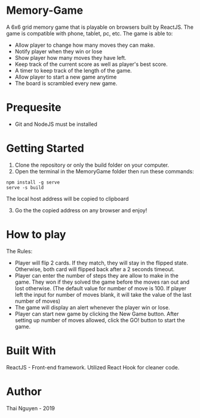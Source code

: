 # Memory-Game
A 6x6 grid memory game that is playable on browsers built by ReactJS. The game is compatible with phone, tablet, pc, etc. 
The game is able to:
- Allow player to change how many moves they can make.
- Notify player when they win or lose
- Show player how many moves they have left.
- Keep track of the current score as well as player's best score.
- A timer to keep track of the length of the game.
- Allow player to start a new game anytime
- The board is scrambled every new game.

# Prequesite
- Git and NodeJS must be installed

# Getting Started
1. Clone the repository or only the build folder on your computer. 
2. Open the terminal in the MemoryGame folder then run these commands:

```
npm install -g serve
serve -s build
```

The local host address will be copied to clipboard

3. Go the the copied address on any browser and enjoy!

# How to play
The Rules: 
- Player will flip 2 cards. If they match, they will stay in the flipped state. Otherwise, both card will flipped back after a 2 seconds timeout.
- Player can enter the number of steps they are allow to make in the game. They won if they solved the game before the moves ran out and lost otherwise. (The default value for number of move is 100. If player left the input for number of moves blank, it will take the value of the last number of moves)
- The game will display an alert whenever the player win or lose.
- Player can start new game by clicking the New Game button. After setting up number of moves allowed, click the GO! button to start the game.

# Built With
ReactJS - Front-end framework. Utilized React Hook for cleaner code.

# Author
Thai Nguyen - 2019
